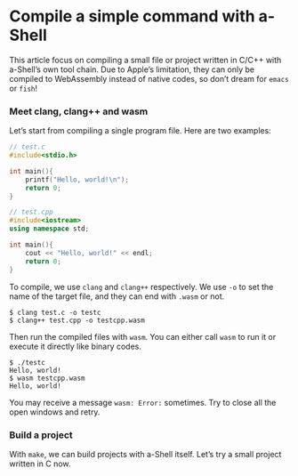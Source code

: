 # Compile a simple command with a-Shell

This article focus on compiling a small file or project written in C/C++ with a-Shell’s own tool chain. Due to Apple’s limitation, they can only be compiled to WebAssembly instead of native codes, so don’t dream for `emacs` or `fish`!

### Meet clang, clang++ and wasm

Let’s start from compiling a single program file. Here are two examples:

```c
// test.c
#include<stdio.h>

int main(){
    printf("Hello, world!\n");
    return 0;
}
```

```cpp
// test.cpp
#include<iostream>
using namespace std;

int main(){
    cout << "Hello, world!" << endl;
    return 0;
}
```

To compile, we use `clang` and `clang++` respectively. We use `-o` to set the name of the target file, and they can end with `.wasm` or not.

```
$ clang test.c -o testc
$ clang++ test.cpp -o testcpp.wasm
```

Then run the compiled files with `wasm`. You can either call `wasm` to run it or execute it directly like binary codes.

```
$ ./testc
Hello, world!
$ wasm testcpp.wasm
Hello, world!
```

You may receive a message `wasm: Error:` sometimes. Try to close all the open windows and retry.

### Build a project

With `make`, we can build projects with a-Shell itself. Let’s try a small project written in C now.
